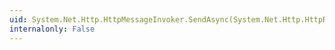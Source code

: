 ```yaml
---
uid: System.Net.Http.HttpMessageInvoker.SendAsync(System.Net.Http.HttpRequestMessage,System.Threading.CancellationToken)
internalonly: False
---
```

